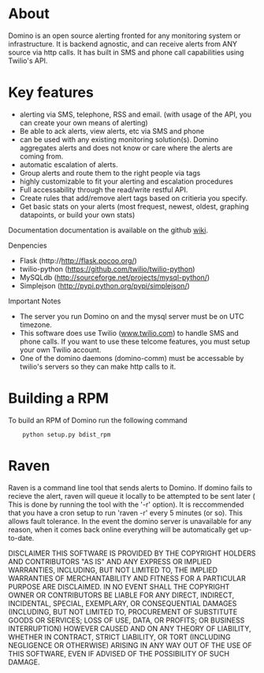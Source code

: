 About
=====
Domino is an open source alerting fronted for any monitoring system or infrastructure. It is backend agnostic, and can receive alerts from ANY source via http calls. It has built in SMS and phone call capabilities using Twilio's API.

Key features
============
 * alerting via SMS, telephone, RSS and email. (with usage of the API, you can create your own means of alerting)
 * Be able to ack alerts, view alerts, etc via SMS and phone
 * can be used with any existing monitoring solution(s). Domino aggregates alerts and does not know or care where the alerts are coming from.
 * automatic escalation of alerts.
 * Group alerts and route them to the right people via tags
 * highly customizable to fit your alerting and escalation procedures
 * Full accessability through the read/write restful API.
 * Create rules that add/remove alert tags based on critieria you specify.
 * Get basic stats on your alerts (most frequest, newest, oldest, graphing datapoints, or build your own stats)
 
Documentation
documentation is available on the github [wiki](https://github.com/cbarraford/domino/wiki).

Denpencies
 * Flask (http://http://flask.pocoo.org/)
 * twilio-python (https://github.com/twilio/twilio-python)
 * MySQLdb (http://sourceforge.net/projects/mysql-python/)
 * Simplejson (http://pypi.python.org/pypi/simplejson/)

Important Notes
 * The server you run Domino on and the mysql server must be on UTC timezone.
 * This software does use Twilio (www.twilio.com) to handle SMS and phone calls. If you want to use these telcome features, you must setup your own Twilio account.
 * One of the domino daemons (domino-comm) must be accessable by twilio's servers so they can make http calls to it.

Building a RPM
==============
To build an RPM of Domino run the following command
```
    python setup.py bdist_rpm
```

Raven
=====

Raven is a command line tool that sends alerts to Domino. If domino fails to recieve the alert, raven will queue it locally to be attempted to be sent later ( This is done by running the tool with the '-r' option). It is reccommended that you have a cron setup to run 'raven -r' every 5 minutes (or so). This allows fault tolerance. In the event the domino server is unavailable for any reason, when it comes back online everything will be automatically get up-to-date.

DISCLAIMER
THIS SOFTWARE IS PROVIDED BY THE COPYRIGHT HOLDERS AND CONTRIBUTORS "AS IS" AND ANY EXPRESS OR IMPLIED WARRANTIES, INCLUDING, BUT NOT LIMITED TO, THE IMPLIED WARRANTIES OF MERCHANTABILITY AND FITNESS FOR A PARTICULAR PURPOSE ARE DISCLAIMED. IN NO EVENT SHALL THE COPYRIGHT OWNER OR CONTRIBUTORS BE LIABLE FOR ANY DIRECT, INDIRECT, INCIDENTAL, SPECIAL, EXEMPLARY, OR CONSEQUENTIAL DAMAGES (INCLUDING, BUT NOT LIMITED TO, PROCUREMENT OF SUBSTITUTE GOODS OR SERVICES; LOSS OF USE, DATA, OR PROFITS; OR BUSINESS INTERRUPTION) HOWEVER CAUSED AND ON ANY THEORY OF LIABILITY, WHETHER IN CONTRACT, STRICT LIABILITY, OR TORT (INCLUDING NEGLIGENCE OR OTHERWISE) ARISING IN ANY WAY OUT OF THE USE OF THIS SOFTWARE, EVEN IF ADVISED OF THE POSSIBILITY OF SUCH DAMAGE.
